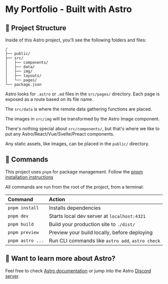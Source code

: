 # My Portfolio - Built with Astro 

## 🚀 Project Structure

Inside of this Astro project, you'll see the following folders and files:

```text
/
├── public/
├── src/
│   ├── components/
│   ├── data/
│   ├── img/
│   ├── layouts/
│   └── pages/
└── package.json
```

Astro looks for `.astro` or `.md` files in the `src/pages/` directory. Each page is exposed as a route based on its file name.

The `src/data` is where the remote data gathering functions are placed.

The images in `src/img` will be transformed by the Astro Image component.

There's nothing special about `src/components/`, but that's where we like to put any Astro/React/Vue/Svelte/Preact components.

Any static assets, like images, can be placed in the `public/` directory.

## 🧞 Commands

This project uses `pnpm` for package management.
Follow the [pnpm installation instructions](https://pnpm.io/installation)

All commands are run from the root of the project, from a terminal:

| Command                   | Action                                           |
| :------------------------ | :----------------------------------------------- |
| `pnpm install`            | Installs dependencies                            |
| `pnpm dev`                | Starts local dev server at `localhost:4321`      |
| `pnpm build`              | Build your production site to `./dist/`          |
| `pnpm preview`            | Preview your build locally, before deploying     |
| `pnpm astro ...`          | Run CLI commands like `astro add`, `astro check` |


## 👀 Want to learn more about Astro?

Feel free to check [Astro documentation](https://docs.astro.build) or jump into the Astro [Discord server](https://astro.build/chat).
